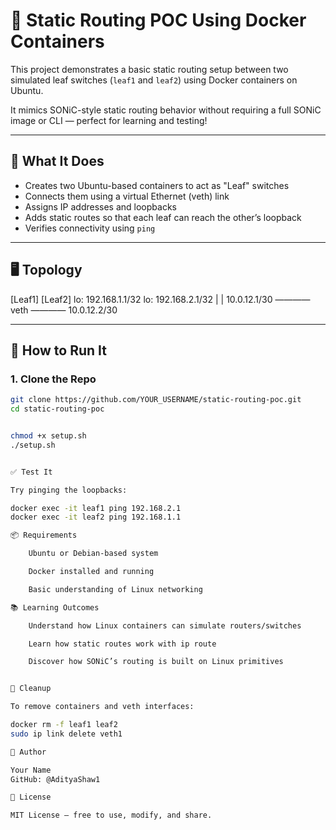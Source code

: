 # 🔀 Static Routing POC Using Docker Containers

This project demonstrates a basic static routing setup between two simulated leaf switches (`leaf1` and `leaf2`) using Docker containers on Ubuntu.

It mimics SONiC-style static routing behavior without requiring a full SONiC image or CLI — perfect for learning and testing!

---

## 🧠 What It Does

- Creates two Ubuntu-based containers to act as "Leaf" switches
- Connects them using a virtual Ethernet (veth) link
- Assigns IP addresses and loopbacks
- Adds static routes so that each leaf can reach the other’s loopback
- Verifies connectivity using `ping`

---

## 🖥️ Topology

[Leaf1] [Leaf2]
lo: 192.168.1.1/32 lo: 192.168.2.1/32
| |
10.0.12.1/30 ———— veth ———— 10.0.12.2/30


---

## 🚀 How to Run It

### 1. Clone the Repo

```bash
git clone https://github.com/YOUR_USERNAME/static-routing-poc.git
cd static-routing-poc


chmod +x setup.sh
./setup.sh


✅ Test It

Try pinging the loopbacks:

docker exec -it leaf1 ping 192.168.2.1
docker exec -it leaf2 ping 192.168.1.1

📦 Requirements

    Ubuntu or Debian-based system

    Docker installed and running

    Basic understanding of Linux networking

📚 Learning Outcomes

    Understand how Linux containers can simulate routers/switches

    Learn how static routes work with ip route

    Discover how SONiC’s routing is built on Linux primitives


🔧 Cleanup

To remove containers and veth interfaces:

docker rm -f leaf1 leaf2
sudo ip link delete veth1

📌 Author

Your Name
GitHub: @AdityaShaw1

📜 License

MIT License — free to use, modify, and share.


